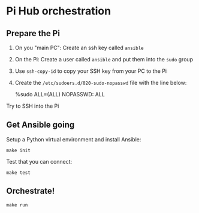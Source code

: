 # Pi Hub orchestration

## Prepare the Pi

1. On you "main PC": Create an ssh key called `ansible`
1. On the Pi: Create a user called `ansible` and put them into the `sudo` group
1. Use `ssh-copy-id` to copy your SSH key from your PC to the Pi
1. Create the `/etc/sudoers.d/020-sudo-nopasswd` file with the line below:

    %sudo ALL=(ALL) NOPASSWD: ALL

Try to SSH into the Pi 

## Get Ansible going

Setup a Python virtual environment and install Ansible:

    make init

Test that you can connect:

    make test

## Orchestrate!

    make run